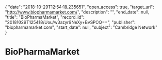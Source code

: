 {
  "date": "2018-10-29T12:54:18.235651", 
  "open_access": true, 
  "target_url": "http://www.biopharmamarket.com/", 
  "description": "", 
  "end_date": null, 
  "title": "BioPharmaMarket", 
  "record_id": "20181029T125418/Uou/w3azyr9NeXy+BvSPOQ==", 
  "publisher": "biopharmamarket.com", 
  "start_date": null, 
  "subject": "Cambridge Network"
}

# BioPharmaMarket

